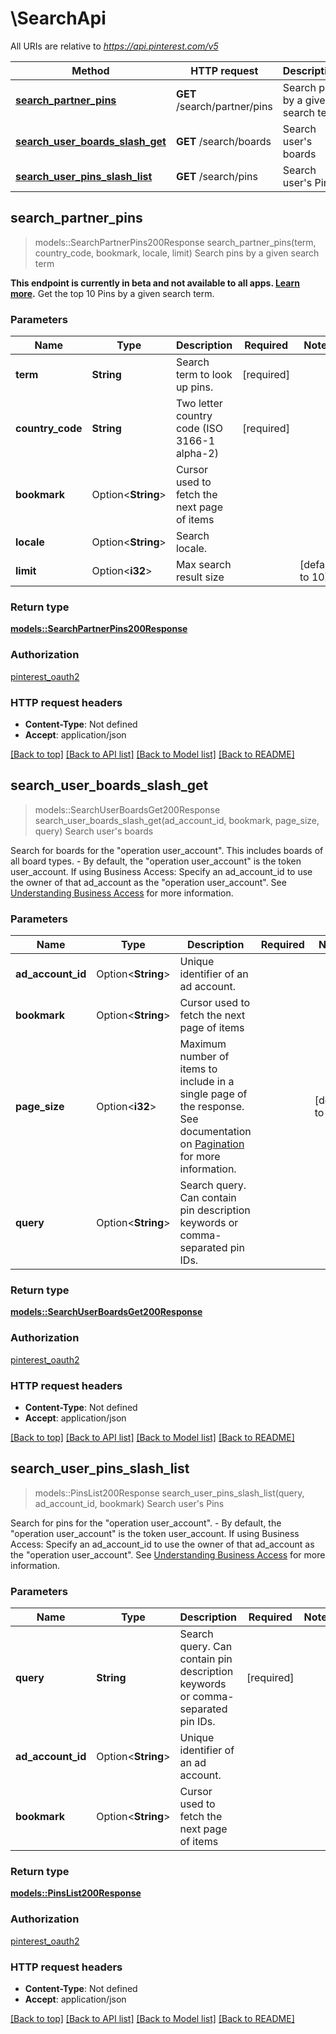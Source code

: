 # \SearchApi

All URIs are relative to *https://api.pinterest.com/v5*

Method | HTTP request | Description
------------- | ------------- | -------------
[**search_partner_pins**](SearchApi.md#search_partner_pins) | **GET** /search/partner/pins | Search pins by a given search term
[**search_user_boards_slash_get**](SearchApi.md#search_user_boards_slash_get) | **GET** /search/boards | Search user's boards
[**search_user_pins_slash_list**](SearchApi.md#search_user_pins_slash_list) | **GET** /search/pins | Search user's Pins



## search_partner_pins

> models::SearchPartnerPins200Response search_partner_pins(term, country_code, bookmark, locale, limit)
Search pins by a given search term

<strong>This endpoint is currently in beta and not available to all apps. <a href='/docs/new/about-beta-access/'>Learn more</a>.</strong>  Get the top 10 Pins by a given search term.

### Parameters


Name | Type | Description  | Required | Notes
------------- | ------------- | ------------- | ------------- | -------------
**term** | **String** | Search term to look up pins. | [required] |
**country_code** | **String** | Two letter country code (ISO 3166-1 alpha-2) | [required] |
**bookmark** | Option<**String**> | Cursor used to fetch the next page of items |  |
**locale** | Option<**String**> | Search locale. |  |
**limit** | Option<**i32**> | Max search result size |  |[default to 10]

### Return type

[**models::SearchPartnerPins200Response**](search_partner_pins_200_response.md)

### Authorization

[pinterest_oauth2](../README.md#pinterest_oauth2)

### HTTP request headers

- **Content-Type**: Not defined
- **Accept**: application/json

[[Back to top]](#) [[Back to API list]](../README.md#documentation-for-api-endpoints) [[Back to Model list]](../README.md#documentation-for-models) [[Back to README]](../README.md)


## search_user_boards_slash_get

> models::SearchUserBoardsGet200Response search_user_boards_slash_get(ad_account_id, bookmark, page_size, query)
Search user's boards

Search for boards for the \"operation user_account\". This includes boards of all board types. - By default, the \"operation user_account\" is the token user_account.  If using Business Access: Specify an ad_account_id to use the owner of that ad_account as the \"operation user_account\". See <a href='/docs/reference/business-access/'>Understanding Business Access</a> for more information.

### Parameters


Name | Type | Description  | Required | Notes
------------- | ------------- | ------------- | ------------- | -------------
**ad_account_id** | Option<**String**> | Unique identifier of an ad account. |  |
**bookmark** | Option<**String**> | Cursor used to fetch the next page of items |  |
**page_size** | Option<**i32**> | Maximum number of items to include in a single page of the response. See documentation on <a href='/docs/getting-started/pagination/'>Pagination</a> for more information. |  |[default to 25]
**query** | Option<**String**> | Search query. Can contain pin description keywords or comma-separated pin IDs. |  |

### Return type

[**models::SearchUserBoardsGet200Response**](search_user_boards_get_200_response.md)

### Authorization

[pinterest_oauth2](../README.md#pinterest_oauth2)

### HTTP request headers

- **Content-Type**: Not defined
- **Accept**: application/json

[[Back to top]](#) [[Back to API list]](../README.md#documentation-for-api-endpoints) [[Back to Model list]](../README.md#documentation-for-models) [[Back to README]](../README.md)


## search_user_pins_slash_list

> models::PinsList200Response search_user_pins_slash_list(query, ad_account_id, bookmark)
Search user's Pins

Search for pins for the \"operation user_account\". - By default, the \"operation user_account\" is the token user_account.  If using Business Access: Specify an ad_account_id to use the owner of that ad_account as the \"operation user_account\". See <a href='/docs/reference/business-access/'>Understanding Business Access</a> for more information.

### Parameters


Name | Type | Description  | Required | Notes
------------- | ------------- | ------------- | ------------- | -------------
**query** | **String** | Search query. Can contain pin description keywords or comma-separated pin IDs. | [required] |
**ad_account_id** | Option<**String**> | Unique identifier of an ad account. |  |
**bookmark** | Option<**String**> | Cursor used to fetch the next page of items |  |

### Return type

[**models::PinsList200Response**](pins_list_200_response.md)

### Authorization

[pinterest_oauth2](../README.md#pinterest_oauth2)

### HTTP request headers

- **Content-Type**: Not defined
- **Accept**: application/json

[[Back to top]](#) [[Back to API list]](../README.md#documentation-for-api-endpoints) [[Back to Model list]](../README.md#documentation-for-models) [[Back to README]](../README.md)

